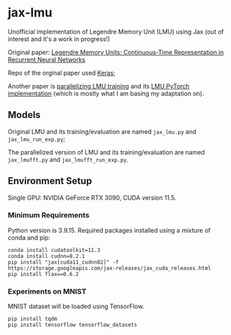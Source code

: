 # jax-lmu
Unofficial implementation of Legendre Memory Unit (LMU) using Jax (out of interest and it's a work in progress!)

Original paper: [Legendre Memory Units: Continuous-Time Representation in Recurrent Neural Networks](https://papers.nips.cc/paper/2019/hash/952285b9b7e7a1be5aa7849f32ffff05-Abstract.html)

Repo of the orginal paper used [Keras](https://github.com/nengo/keras-lmu);

Another paper is [parallelizing LMU training](https://arxiv.org/abs/2102.11417) and its [LMU PyTorch implementation](https://github.com/hrshtv/pytorch-lmu) (which is mostly what I am basing my adaptation on).

## Models

Original LMU and its training/evaluation are named `jax_lmu.py` and `jax_lmu_run_exp.py`; 

The parallelized version of LMU and its training/evaluation are named `jax_lmufft.py` and `jax_lmufft_run_exp.py`.

## Environment Setup

Single GPU: NVIDIA GeForce RTX 3090, CUDA version 11.5.

### Minimum Requirements

Python version is 3.9.15. Required packages installed using a mixture of conda and pip:

    conda install cudatoolkit=11.3
    conda install cudnn=8.2.1
    pip install "jax[cuda11_cudnn82]" -f https://storage.googleapis.com/jax-releases/jax_cuda_releases.html
    pip install flax==0.6.2
    
### Experiments on MNIST

MNIST dataset will be loaded using TensorFlow. 

    pip install tqdm
    pip install tensorflow tensorflow_datasets
    
